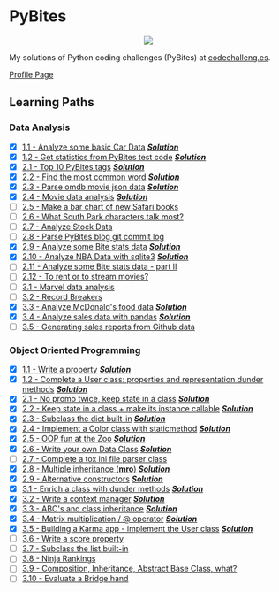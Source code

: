 # PyBites

<p align="center">
  <img src="https://codechalleng.es/static/img/honors/orange.73422678956e.png" />
</p>

My solutions of Python coding challenges (PyBites) at [codechalleng.es](https://codechalleng.es/).

[Profile Page](https://codechalleng.es/profiles/Uord)

## Learning Paths

### Data Analysis

- [x] [1.1 - Analyze some basic Car Data](https://codechalleng.es/bites/130/) [**_Solution_**](https://github.com/Uord/PyBites/tree/master/Bite130)
- [x] [1.2 - Get statistics from PyBites test code](https://codechalleng.es/bites/188/) [**_Solution_**](https://github.com/Uord/PyBites/tree/master/Bite188)
- [x] [2.1 - Top 10 PyBites tags](https://codechalleng.es/bites/4/) [**_Solution_**](https://github.com/Uord/PyBites/tree/master/Bite004)
- [x] [2.2 - Find the most common word](https://codechalleng.es/bites/18/) [**_Solution_**](https://github.com/Uord/PyBites/tree/master/Bite018)
- [x] [2.3 - Parse omdb movie json data](https://codechalleng.es/bites/27/) [**_Solution_**](https://github.com/Uord/PyBites/tree/master/Bite027)
- [x] [2.4 - Movie data analysis](https://codechalleng.es/bites/30/) [**_Solution_**](https://github.com/Uord/PyBites/tree/master/Bite030)
- [ ] [2.5 - Make a bar chart of new Safari books](https://codechalleng.es/bites/48/)
- [ ] [2.6 - What South Park characters talk most?](https://codechalleng.es/bites/90/)
- [ ] [2.7 - Analyze Stock Data](https://codechalleng.es/bites/129/)
- [ ] [2.8 - Parse PyBites blog git commit log](https://codechalleng.es/bites/178/)
- [x] [2.9 - Analyze some Bite stats data](https://codechalleng.es/bites/184/) [**_Solution_**](https://github.com/Uord/PyBites/tree/master/Bite184)
- [x] [2.10 - Analyze NBA Data with sqlite3](https://codechalleng.es/bites/195/) [**_Solution_**](https://github.com/Uord/PyBites/tree/master/Bite195)
- [ ] [2.11 - Analyze some Bite stats data - part II](https://codechalleng.es/bites/202/)
- [ ] [2.12 - To rent or to stream movies?](https://codechalleng.es/bites/316/)
- [ ] [3.1 - Marvel data analysis](https://codechalleng.es/bites/124/)
- [ ] [3.2 - Record Breakers](https://codechalleng.es/bites/145/)
- [x] [3.3 - Analyze McDonald's food data](https://codechalleng.es/bites/170/) [**_Solution_**](https://github.com/Uord/PyBites/tree/master/Bite170)
- [x] [3.4 - Analyze sales data with pandas](https://codechalleng.es/bites/183/) [**_Solution_**](https://github.com/Uord/PyBites/tree/master/Bite183)
- [ ] [3.5 - Generating sales reports from Github data](https://codechalleng.es/bites/281/)

### Object Oriented Programming

- [x] [1.1 - Write a property](https://codechalleng.es/bites/19/) [**_Solution_**](https://github.com/Uord/PyBites/tree/master/Bite019)
- [x] [1.2 - Complete a User class: properties and representation dunder methods](https://codechalleng.es/bites/167/) [**_Solution_**](https://github.com/Uord/PyBites/tree/master/Bite167)
- [x] [2.1 - No promo twice, keep state in a class](https://codechalleng.es/bites/25/) [**_Solution_**](https://github.com/Uord/PyBites/tree/master/Bite025)
- [x] [2.2 - Keep state in a class + make its instance callable](https://codechalleng.es/bites/71/) [**_Solution_**](https://github.com/Uord/PyBites/tree/master/Bite071)
- [x] [2.3 - Subclass the dict built-in](https://codechalleng.es/bites/95/) [**_Solution_**](https://github.com/Uord/PyBites/tree/master/Bite095)
- [x] [2.4 - Implement a Color class with staticmethod](https://codechalleng.es/bites/114/) [**_Solution_**](https://github.com/Uord/PyBites/tree/master/Bite114)
- [x] [2.5 - OOP fun at the Zoo](https://codechalleng.es/bites/138/) [**_Solution_**](https://github.com/Uord/PyBites/tree/master/Bite138)
- [x] [2.6 - Write your own Data Class](https://codechalleng.es/bites/154/) [**_Solution_**](https://github.com/Uord/PyBites/tree/master/Bite154)
- [ ] [2.7 - Complete a tox ini file parser class](https://codechalleng.es/bites/166/)
- [x] [2.8 - Multiple inheritance (**mro**)](https://codechalleng.es/bites/199/) [**_Solution_**](https://github.com/Uord/PyBites/tree/master/Bite199)
- [x] [2.9 - Alternative constructors](https://codechalleng.es/bites/313/) [**_Solution_**](https://github.com/Uord/PyBites/tree/master/Bite313)
- [x] [3.1 - Enrich a class with dunder methods](https://codechalleng.es/bites/11/) [**_Solution_**](https://github.com/Uord/PyBites/tree/master/Bite011)
- [x] [3.2 - Write a context manager](https://codechalleng.es/bites/20/) [**_Solution_**](https://github.com/Uord/PyBites/tree/master/Bite020)
- [x] [3.3 - ABC's and class inheritance](https://codechalleng.es/bites/24/) [**_Solution_**](https://github.com/Uord/PyBites/tree/master/Bite024)
- [x] [3.4 - Matrix multiplication / @ operator](https://codechalleng.es/bites/31/) [**_Solution_**](https://github.com/Uord/PyBites/tree/master/Bite031)
- [x] [3.5 - Building a Karma app - implement the User class](https://codechalleng.es/bites/34/) [**_Solution_**](https://github.com/Uord/PyBites/tree/master/Bite034)
- [ ] [3.6 - Write a score property](https://codechalleng.es/bites/85/)
- [ ] [3.7 - Subclass the list built-in](https://codechalleng.es/bites/158/)
- [ ] [3.8 - Ninja Rankings](https://codechalleng.es/bites/168/)
- [ ] [3.9 - Composition, Inheritance, Abstract Base Class, what?](https://codechalleng.es/bites/266/)
- [ ] [3.10 - Evaluate a Bridge hand](https://codechalleng.es/bites/282/)
